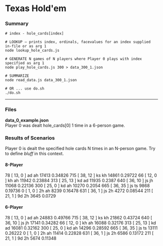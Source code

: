 # Texas Hold'em
### Summary

```shell
# index - hole_cards[index]

# LOOKUP — prints index, ordinals, facevalues for an index supplied in-file or as arg 1
node lookup_hole_cards.js

# GENERATE N games of N players where Player 0 plays with index specified as arg 1
node play_hole_cards.js 300 > data_300_1.json

# SUMMARIZE
node read_data.js data_300_1.json

# OR ... use do.sh
./do.sh
```
---- 

### Files

**data_0_example.json**<br />
Player 0 was dealt hole_cards[0] 1 time in a 6-person game.

### Results of Scenarios
Player 0 is dealt the specified hole cards N times in an N-person game. Try to define *bluff* in this context.


#### 8-Player

78 [ 13, 0 ] ad ah	17413	0.34826
715 [ 38, 12 ] ks kh	14861	0.29722
66 [ 12, 0 ] kh ah	11942	0.23884
313 [ 25, 13 ] kd ad	11935	0.2387
640 [ 36, 10 ] js jh	11068	0.22136
300 [ 25, 0 ] kd ah	10270	0.2054
665 [ 36, 35 ] js ts	9868	0.19736
0 [ 1, 0 ] 2h ah	8239	0.16478
631 [ 36, 1 ] js 2h	4272	0.08544
211 [ 21, 1 ] 9d 2h	3645	0.0729


#### 6-Player

78 [ 13, 0 ] ad ah	24883	0.49766
715 [ 38, 12 ] ks kh	21862	0.43724
640 [ 36, 10 ] js jh	17141	0.34282
66 [ 12, 0 ] kh ah	16088	0.32176
313 [ 25, 13 ] kd ad	16081	0.32162
300 [ 25, 0 ] kd ah	14296	0.28592
665 [ 36, 35 ] js ts	13111	0.26222
0 [ 1, 0 ] 2h ah	11414	0.22828
631 [ 36, 1 ] js 2h	6586	0.13172
211 [ 21, 1 ] 9d 2h	5674	0.11348
